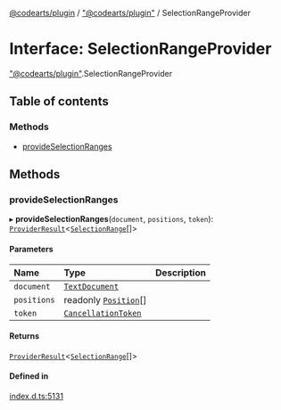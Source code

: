 [@codearts/plugin](../README.md) / ["@codearts/plugin"](../modules/_codearts_plugin_.md) / SelectionRangeProvider

# Interface: SelectionRangeProvider

["@codearts/plugin"](../modules/_codearts_plugin_.md).SelectionRangeProvider

## Table of contents

### Methods

- [provideSelectionRanges](codearts_plugin_.SelectionRangeProvider.md#provideselectionranges)

## Methods

### provideSelectionRanges

▸ **provideSelectionRanges**(`document`, `positions`, `token`): [`ProviderResult`](../modules/_codearts_plugin_.md#providerresult)<[`SelectionRange`](../classes/codearts_plugin_.SelectionRange.md)[]\>

#### Parameters

| Name | Type | Description |
| :------ | :------ | :------ |
| `document` | [`TextDocument`](codearts_plugin_.TextDocument.md) |  |
| `positions` | readonly [`Position`](../classes/codearts_plugin_.Position.md)[] |  |
| `token` | [`CancellationToken`](codearts_plugin_.CancellationToken.md) |  |

#### Returns

[`ProviderResult`](../modules/_codearts_plugin_.md#providerresult)<[`SelectionRange`](../classes/codearts_plugin_.SelectionRange.md)[]\>

#### Defined in

[index.d.ts:5131](https://github.com/huaweicloud/cloudide-plugin-api/blob/03c74e5/index.d.ts#L5131)
